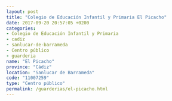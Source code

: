 ```yaml
---
layout: post
title: "Colegio de Educación Infantil y Primaria El Picacho"
date: 2017-09-20 20:57:05 +0200
categories:
- Colegio de Educación Infantil y Primaria
- cadiz
- sanlucar-de-barrameda
- Centro público
- guarderia
name: "El Picacho"
province: "Cádiz"
location: "Sanlucar de Barrameda"
code: "11007259"
type: "Centro público"
permalink: /guarderias/el-picacho.html
---
```

